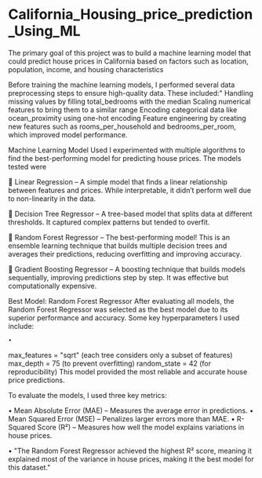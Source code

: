 # California_Housing_price_prediction_Using_ML

The primary goal of this project was to build a machine learning model that could predict house prices in California based on factors such as location, population, income, and housing characteristics

Before training the machine learning models, I performed several data preprocessing steps to ensure high-quality data. These included:"
Handling missing values by filling total_bedrooms with the median 
Scaling numerical features to bring them to a similar range
Encoding categorical data like ocean_proximity using one-hot encoding
Feature engineering by creating new features such as rooms_per_household and bedrooms_per_room, which improved model performance.


Machine Learning Model Used
I experimented with multiple algorithms to find the best-performing model for predicting house prices. The models tested were

🔹 Linear Regression – A simple model that finds a linear relationship between features and prices. While interpretable, it didn’t perform well due to non-linearity in the data.

🔹 Decision Tree Regressor – A tree-based model that splits data at different thresholds. It captured complex patterns but tended to overfit.

🔹 Random Forest Regressor – The best-performing model! This is an ensemble learning technique that builds multiple decision trees and averages their predictions, reducing overfitting and improving accuracy.

🔹 Gradient Boosting Regressor – A boosting technique that builds models sequentially, improving predictions step by step. It was effective but computationally expensive.

 Best Model: Random Forest Regressor
 After evaluating all models, the Random Forest Regressor was selected as the best model due to its superior performance and accuracy. Some key hyperparameters I used include:
 
    •	
max_features = "sqrt" (each tree considers only a subset of features)
max_depth = 75 (to prevent overfitting)
random_state = 42 (for reproducibility)
This model provided the most reliable and accurate house price predictions.


To evaluate the models, I used three key metrics:

•	Mean Absolute Error (MAE) – Measures the average error in predictions.
•	Mean Squared Error (MSE) – Penalizes larger errors more than MAE.
• R-Squared Score (R²) – Measures how well the model explains variations in house prices.

•	"The Random Forest Regressor achieved the highest R² score, meaning it explained most of the variance in house prices, making it the best model for this dataset."



